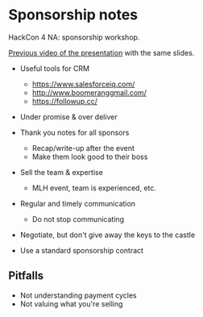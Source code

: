 # Sponsorship notes

HackCon 4 NA: sponsorship workshop.

[Previous video of the presentation](https://www.youtube.com/watch?v=gDytK-ke42s) with the same slides.

- Useful tools for CRM
  - https://www.salesforceiq.com/
  - http://www.boomeranggmail.com/
  - https://followup.cc/

- Under promise & over deliver
- Thank you notes for all sponsors
  - Recap/write-up after the event
  - Make them look good to their boss
- Sell the team & expertise
  - MLH event, team is experienced, etc.
- Regular and timely communication
  - Do not stop communicating
- Negotiate, but don't give away the keys to the castle
- Use a standard sponsorship contract

## Pitfalls

- Not understanding payment cycles
- Not valuing what you're selling

